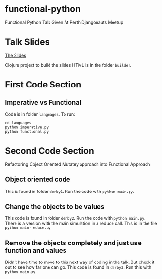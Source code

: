 # functional-python
Functional Python Talk Given At Perth Djangonauts Meetup

# Talk Slides
[The Slides](http://retrogradeorbit.github.io/functional-python)

Clojure project to build the slides HTML is in the folder `builder`.

# First Code Section

## Imperative vs Functional

Code is in folder `languages`. To run:

```
cd languages
python imperative.py
python functional.py
```

# Second Code Section

Refactoring Object Oriented Mutatey approach into Functional Approach

## Object oriented code

This is found in folder `derby1`. Run the code with `python main.py`.

## Change the objects to be values

This code is found in folder `derby2`. Run the code with `python main.py`.
There is a version with the main simulation in a reduce call. This is in
the file `python main-reduce.py`

## Remove the objects completely and just use function and values

Didn't have time to move to this next way of coding in the talk. But check
it out to see how far one can go. This code is found in `derby3`. Run this
with `python main.py`
